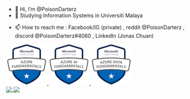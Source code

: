 - 👋 Hi, I’m @PoisonDarterz
- 👀 Studying Information Systems in Universiti Malaya
<!---
- 🌱 I’m currently learning Java, C++ and C#
--->
- 📫 How to reach me : Facebook/IG (private) , reddit @PoisonDarterz , discord @PoisonDarterz#4060 , LinkedIn (Jonas Chuan)
<a href="https://www.credly.com/badges/c1ba6e56-5cff-4122-bcc1-677c90719ab2/public_url">
  <img src=microsoft-certified-azure-fundamentals.png width="110" height="110"></img>
</a>
<a href="https://www.credly.com/badges/f4315945-2cda-48f7-af46-ec20bb742d94/public_url">
  <img src=microsoft-certified-azure-ai-fundamentals.png width="110" height="110"></img>
</a>
<a href="https://www.credly.com/badges/28c4a970-2373-49b1-bea5-c174555183ec/public_url">
  <img src=microsoft-certified-azure-data-fundamentals.png width="110" height="110"></img>
</a>
<br>
<a href="https://github.com/PoisonDarterz">
  <img align="center" width="400" src="https://github-readme-stats.vercel.app/api?username=PoisonDarterz&show_icons=true&theme=radical" />
</a>
<a href="https://github.com/PoisonDarterz">
  <img align="center" width="291" src="https://github-readme-stats.vercel.app/api/top-langs/?username=PoisonDarterz&layout=compact&langs_count=100&theme=onedark" />
</a>

<!---
PoisonDarterz/PoisonDarterz is a ✨ special ✨ repository because its `README.md` (this file) appears on your GitHub profile.
You can click the Preview link to take a look at your changes.
--->

